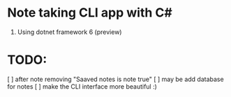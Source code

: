 # Note taking CLI app with C#
1. Using dotnet framework 6 (preview)

# TODO:
[ ] after note removing "Saaved notes is note true"
[ ] may be add database for notes
[ ] make the CLI interface more beautiful :)